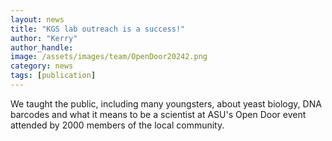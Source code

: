 ```yaml
---
layout: news
title: "KGS lab outreach is a success!"
author: "Kerry"
author_handle: 
image: /assets/images/team/OpenDoor20242.png
category: news
tags: [publication]
---
```

We taught the public, including many youngsters, about yeast biology, DNA barcodes and what it means to be a scientist at ASU's Open Door event attended by 2000 members of the local community.